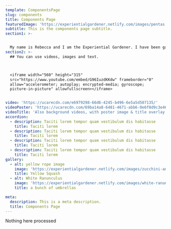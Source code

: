 ```yaml
---
template: ComponentsPage
slug: components
title: Components Page
featuredImage: 'https://experientialgardener.netlify.com/images/pentas.jpg'
subtitle: This is the components page subtitle.
section1: >-


  My name is Rebecca and I am the Experiential Gardener. I have been gardening for over forty years and live in North Central Texas, in Hardiness Zone 8a.
section2: >-
  ## You can use videos, images and text.



  <iframe width="560" height="315"
  src="https://www.youtube.com/embed/G96IuzdKKdw" frameborder="0"
  allow="accelerometer; autoplay; encrypted-media; gyroscope;
  picture-in-picture" allowfullscreen></iframe>


video: 'https://ucarecdn.com/e6979298-66d6-4245-b496-6e5a5d507135/'
videoPoster: 'https://ucarecdn.com/69ba14a8-6481-4671-abb6-0e6f0d9c3e46/'
videoTitle: 'Also background videos, with poster image & title overlay.'
accordion:
  - description: Taciti lorem tempor quam vestibulum dis habitasse
    title: Taciti lorem
  - description: Taciti lorem tempor quam vestibulum dis habitasse
    title: Taciti lorem
  - description: Taciti lorem tempor quam vestibulum dis habitasse
    title: Taciti lorem
  - description: Taciti lorem tempor quam vestibulum dis habitasse
    title: Taciti lorem
gallery:
  - alt: yellow rope image
    image: 'https://experientialgardener.netlify.com/images/zucchini-and-yellow-squash.jpg'
    title: Yellow Squash
  - alt: White Ranunculus
    image: 'https://experientialgardener.netlify.com/images/white-ranunculus.jpg'
    title: a bunch of umbrellas

meta:
  description: This is a meta description.
  title: Components Page
---
```


Nothing here processed